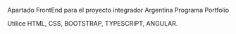 Apartado FrontEnd para el proyecto integrador Argentina Programa Portfolio

Utilice HTML, CSS, BOOTSTRAP, TYPESCRIPT, ANGULAR.